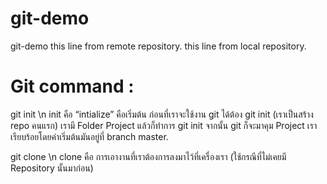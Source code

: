 # git-demo

git-demo
this line from remote repository.
this line from local repository.


# Git command :
git init \n
init คือ “intialize” คือเริ่มต้น ก่อนที่เราจะใช้งาน git ได้ต้อง git init (เราเป็นสร้าง repo คนแรก) เรามี Folder Project แล้วก็ทำการ git init จากนั้น git ก็จะมาคุม Project เราเรียบร้อยโดยค่าเริ่มต้นมันอยู่ที่ branch master.

git clone \n
clone คือ การเอางานที่เราต้องการลงมาไว้ที่เครื่องเรา (ใช้กรณีที่ไม่เคยมี Repository นั้นมาก่อน)